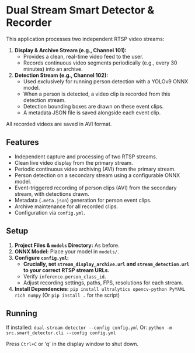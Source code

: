 # Dual Stream Smart Detector & Recorder

This application processes two independent RTSP video streams:

1.  **Display & Archive Stream (e.g., Channel 101):**
    *   Provides a clean, real-time video feed to the user.
    *   Records continuous video segments periodically (e.g., every 30 minutes) into an archive.
2.  **Detection Stream (e.g., Channel 102):**
    *   Used exclusively for running person detection with a YOLOv9 ONNX model.
    *   When a person is detected, a video clip is recorded from this detection stream.
    *   Detection bounding boxes are drawn on these event clips.
    *   A metadata JSON file is saved alongside each event clip.

All recorded videos are saved in AVI format.

## Features

-   Independent capture and processing of two RTSP streams.
-   Clean live video display from the primary stream.
-   Periodic continuous video archiving (AVI) from the primary stream.
-   Person detection on a secondary stream using a configurable ONNX model.
-   Event-triggered recording of person clips (AVI) from the secondary stream, with detections drawn.
-   Metadata (`.meta.json`) generation for person event clips.
-   Archive maintenance for all recorded clips.
-   Configuration via `config.yml`.

## Setup

1.  **Project Files & `models` Directory:** As before.
2.  **ONNX Model:** Place your model in `models/`.
3.  **Configure `config.yml`:**
    *   **Crucially, set `stream_display_archive.url` and `stream_detection.url` to your correct RTSP stream URLs.**
    *   Verify `inference.person_class_id`.
    *   Adjust recording settings, paths, FPS, resolutions for each stream.
4.  **Install Dependencies:** `pip install ultralytics opencv-python PyYAML rich numpy`
    (Or `pip install .` for the script)

## Running

If installed: `dual-stream-detector --config config.yml`
Or: `python -m src.smart_detector.cli --config config.yml`

Press `Ctrl+C` or 'q' in the display window to shut down.